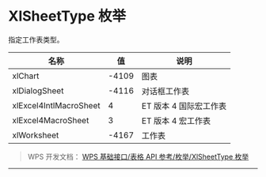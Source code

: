 # XlSheetType 枚举

指定工作表类型。

| 名称                   | 值    | 说明                   |
|------------------------|-------|------------------------|
| xlChart                | -4109 | 图表                   |
| xlDialogSheet          | -4116 | 对话框工作表           |
| xlExcel4IntlMacroSheet | 4     | ET 版本 4 国际宏工作表 |
| xlExcel4MacroSheet     | 3     | ET 版本 4 宏工作表     |
| xlWorksheet            | -4167 | 工作表                 |

> WPS 开发文档： [WPS 基础接口/表格 API 参考/枚举/XlSheetType 枚举](https://qn.cache.wpscdn.cn/encs/doc/office_v19/topics/WPS%20%E5%9F%BA%E7%A1%80%E6%8E%A5%E5%8F%A3/%E8%A1%A8%E6%A0%BC%20API%20%E5%8F%82%E8%80%83/%E6%9E%9A%E4%B8%BE/XlSheetType%20%E6%9E%9A%E4%B8%BE.html)

------------------------------------------------------------------------
